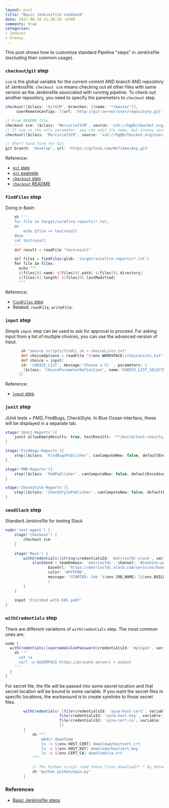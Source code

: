 ```yaml
---
layout: post
title: "Basic Jenkinsfile cookbook"
date: 2017-06-18 11:20:20 -0700
comments: true
categories: 
- Jenkins
- Groovy
---
```


This post shows how to customize standard Pipeline "steps" in Jenkinsfile (excluding their common usage).

<!--more-->

### `checkout`/`git` step

`scm` is the global variable for the current commit AND branch AND repository of Jenkinsfile. 
`checkout scm` means checking out all other files with same version as the Jenkinsfile associated with running pipeline.
To check out another repository, you need to specify the paremeters to `checkout` step.

``` groovy Checkout from another Git repo
checkout([$class: 'GitSCM', branches: [[name: '*/master']],
     userRemoteConfigs: [[url: 'http://git-server/user/repository.git']]])

// From README file.
checkout scm: [$class: 'MercurialSCM', source: 'ssh://hg@bitbucket.org/user/repo', clean: true, credentialsId: '1234-5678-abcd'], poll: false
// If scm is the only parameter, you can omit its name, but Groovy syntax then requires parentheses around the value:
checkout([$class: 'MercurialSCM', source: 'ssh://hg@bitbucket.org/user/repo'])

// Short hand form for Git
git branch: 'develop', url: 'https://github.com/WtfJoke/Any.git'
```

Reference:

* [`git` step](https://jenkins.io/doc/pipeline/steps/git/#git-git)
* [`git` example](https://stackoverflow.com/questions/14843696/checkout-multiple-git-repos-into-same-jenkins-workspace)
* [`checkout` step](https://jenkins.io/doc/pipeline/steps/workflow-scm-step/#checkout-general-scm)
* [`checkout` README](https://github.com/jenkinsci/workflow-scm-step-plugin/blob/master/README.md)

### `findFiles` step

Doing in Bash:

``` groovy Doing in Bash
    sh '''
    for file in target/surefire-reports/*.txt;
    do
        echo $file >> testresult
    done
    cat testresult
    '''
    def result = readFile "testresult"
```

``` groovy Doing in Groovy
    def files = findFiles(glob: 'target/surefire-reports/*.txt')
    for file in files:
      echo """
      ${files[0].name} ${files[0].path} ${files[0].directory} 
      ${files[0].length} ${files[0].lastModified}
      """
```

Reference:

* [`findFiles` step](https://jenkins.io/doc/pipeline/steps/pipeline-utility-steps/)
* Related: `readFile`, `writeFile`.

### `input` step

Simple `input` step can be used to ask for approval to proceed.
For asking input from a list of multiple choices, you can use the advanced version of input.

``` groovy Input from list of choices
       sh "source scripts/findCL.sh > choiceLists.txt"
       def choiceOptions = readFile "${env.WORKSPACE}/choiceLists.txt"
       def choice = input(
       id: 'CHOICE_LIST', message:'Choose a CL' , parameters: [
        [$class: 'ChoiceParameterDefinition', name:'CHOICE_LIST_SELECTED', description:'Select one', choices:choiceOptions]
      ])
```

Reference:

* [`input` step](https://jenkins.io/doc/pipeline/steps/pipeline-input-step/)

### `junit` step

JUnit tests + PMD, FindBugs, CheckStyle. 
In Blue Ocean interface, these will be displayed in a separate tab.

``` groovy Related steps
stage('JUnit-Reports'){
    junit allowEmptyResults: true, testResults: '**/build/test-results/*.xml'
}

stage('FindBugs-Reports'){
    step([$class: 'FindBugsPublisher', canComputeNew: false, defaultEncoding: '', excludePattern: '', healthy: '', includePattern: '', pattern: '**/build/reports/findbugs/*.xml', unHealthy: ''])
}

stage('PMD-Reports'){
    step([$class: 'PmdPublisher', canComputeNew: false, defaultEncoding: '', healthy: '', pattern: '**/build/reports/pmd/*.xml', unHealthy: ''])
}

stage('CheckStyle-Reports'){
    step([$class: 'CheckStylePublisher', canComputeNew: false, defaultEncoding: '', healthy: '', pattern: '**/build/reports/checkstyle/*.xml', unHealthy: ''])
}
```

### `sendSlack` step

Standard Jenkinsfile for testing Slack

``` groovy Jenkinsfile
node('test-agent') {
    stage('Checkout') {
        checkout scm
    }
    
    stage('Main') {
        withCredentials([string(credentialsId: 'matrixsfdc-slack', variable: 'TOKEN')]) {
            slackSend ( teamDomain: 'matrixsfdc', channel: '#jenkins-pcloud', token: env.TOKEN,
                   baseUrl: 'https://matrixsfdc.slack.com/services/hooks/jenkins-ci/',
                   color: '#FFFF00', 
                   message: "STARTED: Job '${env.JOB_NAME} [${env.BUILD_NUMBER}]' (${env.BUILD_URL})"
                   )
        }
    }
    
    input 'Finished with K8S pod?'
}
```

### `withCredentials` step

There are different variations of `withCredentials` step.
The most common ones are:

``` groovy Binding secret to $username:$password
node {
  withCredentials([usernameColonPassword(credentialsId: 'mylogin', variable: 'USERPASS')]) {
    sh '''
      set +x
      curl -u $USERPASS https://private.server/ > output
    '''
  }
}
```

For secret file, the file will be passed into some secret location and that secret location will be bound to some variable.
If you want the secret files in specific locations, the workaround is to create symlinks to those secret files.

``` groovy Binding secret file
        withCredentials( [file(credentialsId: 'ajna-host-cert', variable: 'HOST_CERT'),
                        file(credentialsId: 'ajna-host-key', variable: 'HOST_KEY'),
                        file(credentialsId: 'ajna-cert-ca', variable: 'CERT_CA')
                        ]) 
        {
            sh """
                mkdir download
                ln -s ${env.HOST_CERT} download/hostcert.crt
                ln -s ${env.HOST_KEY} download/hostcert.key
                ln -s ${env.CERT_CA} download/ca.crt
            """

            // The Python script read those files download/*.* by default
            sh "python python/main.py"
        }
```

### References

* [Basic Jenkinsfile steps](https://jenkins.io/doc/pipeline/steps/)